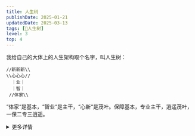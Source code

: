 ```yaml
---
title: 人生树
publishDate: 2025-01-21
updatedDate: 2025-03-13
tags: [🌳人生树]
level: 3
top: 4
---
```


我给自己的大体上的人生架构取个名字，叫人生树：

```
//新新新\\
\\心心心//
  ｜业｜
  ｜智｜
 //体家\\
```

“体家“是基本，“智业“是主干，“心新“是茂叶。保障基本，专业主干，逍遥茂叶，一保二专三逍遥。

<details><summary>更多详情</summary>

1. 体：健康、体能
2. 心：心灵、道德
3. 家：家庭、政治
4. 智：智能、技术
5. 业：事业、商业、专业
6. 新：创新、创意、异态

也可以叫六边形战士🐶：

```
   新
智/‾‾\业
心\__/家
   体
```
</details>
